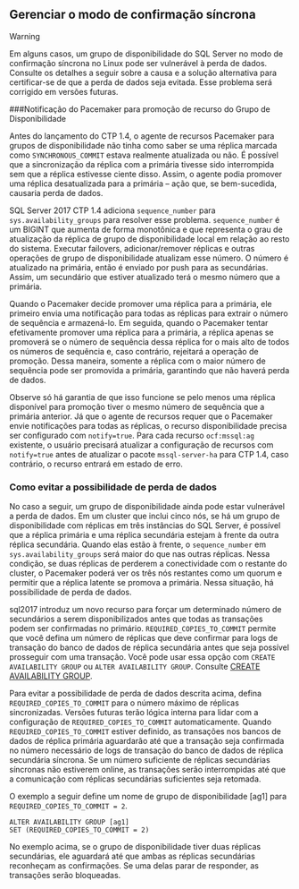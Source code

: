 ## <a name="managing-synchronous-commit-mode"></a>Gerenciar o modo de confirmação síncrona

>[!WARNING]
>Em alguns casos, um grupo de disponibilidade do SQL Server no modo de confirmação síncrona no Linux pode ser vulnerável à perda de dados. Consulte os detalhes a seguir sobre a causa e a solução alternativa para certificar-se de que a perda de dados seja evitada. Esse problema será corrigido em versões futuras.

###<a name="pacemaker-notification-for-availability-group-resource-promotion"></a>Notificação do Pacemaker para promoção de recurso do Grupo de Disponibilidade

Antes do lançamento do CTP 1.4, o agente de recursos Pacemaker para grupos de disponibilidade não tinha como saber se uma réplica marcada como `SYNCHRONOUS_COMMIT` estava realmente atualizada ou não. É possível que a sincronização da réplica com a primária tivesse sido interrompida sem que a réplica estivesse ciente disso. Assim, o agente podia promover uma réplica desatualizada para a primária – ação que, se bem-sucedida, causaria perda de dados. 

SQL Server 2017 CTP 1.4 adiciona `sequence_number` para `sys.availability_groups` para resolver esse problema. `sequence_number` é um BIGINT que aumenta de forma monotônica e que representa o grau de atualização da réplica de grupo de disponibilidade local em relação ao resto do sistema. Executar failovers, adicionar/remover réplicas e outras operações de grupo de disponibilidade atualizam esse número. O número é atualizado na primária, então é enviado por push para as secundárias. Assim, um secundário que estiver atualizado terá o mesmo número que a primária.

Quando o Pacemaker decide promover uma réplica para a primária, ele primeiro envia uma notificação para todas as réplicas para extrair o número de sequência e armazená-lo. Em seguida, quando o Pacemaker tentar efetivamente promover uma réplica para a primária, a réplica apenas se promoverá se o número de sequência dessa réplica for o mais alto de todos os números de sequência e, caso contrário, rejeitará a operação de promoção. Dessa maneira, somente a réplica com o maior número de sequência pode ser promovida a primária, garantindo que não haverá perda de dados.

Observe só há garantia de que isso funcione se pelo menos uma réplica disponível para promoção tiver o mesmo número de sequência que a primária anterior. Já que o agente de recursos requer que o Pacemaker envie notificações para todas as réplicas, o recurso disponibilidade precisa ser configurado com `notify=true`. Para cada recurso `ocf:mssql:ag` existente, o usuário precisará atualizar a configuração de recursos com `notify=true` antes de atualizar o pacote `mssql-server-ha` para CTP 1.4, caso contrário, o recurso entrará em estado de erro. 

### <a name="how-to-avoid-potential-for-data-loss"></a>Como evitar a possibilidade de perda de dados 

No caso a seguir, um grupo de disponibilidade ainda pode estar vulnerável a perda de dados. Em um cluster que inclui cinco nós, se há um grupo de disponibilidade com réplicas em três instâncias do SQL Server, é possível que a réplica primária e uma réplica secundária estejam à frente da outra réplica secundária. Quando elas estão à frente, o `sequence_number` em `sys.availability_groups` será maior do que nas outras réplicas. Nessa condição, se duas réplicas de perderem a conectividade com o restante do cluster, o Pacemaker poderá ver os três nós restantes como um quorum e permitir que a réplica latente se promova a primária. Nessa situação, há possibilidade de perda de dados.

sql2017 introduz um novo recurso para forçar um determinado número de secundários a serem disponibilizados antes que todas as transações podem ser confirmadas no primário. `REQUIRED_COPIES_TO_COMMIT` permite que você defina um número de réplicas que deve confirmar para logs de transação do banco de dados de réplica secundária antes que seja possível prosseguir com uma transação. Você pode usar essa opção com `CREATE AVAILABILITY GROUP` ou `ALTER AVAILABILITY GROUP`. Consulte [CREATE AVAILABILITY GROUP](http://msdn.microsoft.com/library/ff878399.aspx).

Para evitar a possibilidade de perda de dados descrita acima, defina `REQUIRED_COPIES_TO_COMMIT` para o número máximo de réplicas sincronizadas. Versões futuras terão lógica interna para lidar com a configuração de `REQUIRED_COPIES_TO_COMMIT` automaticamente.
Quando `REQUIRED_COPIES_TO_COMMIT` estiver definido, as transações nos bancos de dados de réplica primária aguardarão até que a transação seja confirmada no número necessário de logs de transação do banco de dados de réplica secundária síncrona. Se um número suficiente de réplicas secundárias síncronas não estiverem online, as transações serão interrompidas até que a comunicação com réplicas secundárias suficientes seja retomada.

O exemplo a seguir define um nome de grupo de disponibilidade [ag1] para `REQUIRED_COPIES_TO_COMMIT = 2`. 

```Transact-SQL
ALTER AVAILABILITY GROUP [ag1]
SET (REQUIRED_COPIES_TO_COMMIT = 2)
```

No exemplo acima, se o grupo de disponibilidade tiver duas réplicas secundárias, ele aguardará até que ambas as réplicas secundárias reconheçam as confirmações. Se uma delas parar de responder, as transações serão bloqueadas.
